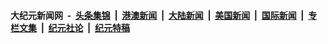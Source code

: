 #### 大纪元新闻网 &nbsp;-&nbsp; [头条集锦](https://github.com/easy2view/epoch-news/blob/master/README.md?t=05240902) &nbsp;|&nbsp; [港澳新闻](https://github.com/easy2view/epoch-news/blob/master/README.md?t=05240902)  &nbsp;|&nbsp; [大陆新闻](https://github.com/easy2view/epoch-news/blob/master/README.md?t=05240902) &nbsp;|&nbsp; [美国新闻](https://github.com/easy2view/epoch-news/blob/master/README.md?t=05240902) &nbsp;|&nbsp; [国际新闻](https://github.com/easy2view/epoch-news/blob/master/README.md?t=05240902) &nbsp;|&nbsp; [专栏文集](https://github.com/easy2view/epoch-comment/blob/master/README.md?t=05240902) &nbsp;|&nbsp; [纪元社论](https://github.com/easy2view/epoch-comment/blob/master/README.md?t=05240902) &nbsp;|&nbsp; [纪元特稿](https://github.com/easy2view/epoch-comment/blob/master/README.md?t=05240902) 
